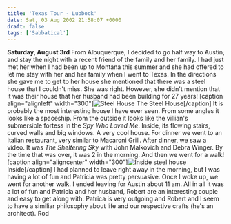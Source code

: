 ```yaml
---
title: 'Texas Tour - Lubbock'
date: Sat, 03 Aug 2002 21:58:07 +0000
draft: false
tags: ['Sabbatical']
---
```


**Saturday, August 3rd** From Albuquerque, I decided to go half way to Austin, and stay the night with a recent friend of the family and her family. I had just met her when I had been up to Montana this summer and she had offered to let me stay with her and her family when I went to Texas. In the directions she gave me to get to her house she mentioned that there was a steel house that I couldn't miss. She was right. However, she didn't mention that it was their house that her husband had been building for 27 years! \[caption align="alignleft" width="300"\]![Steel House](/wp-content/uploads/2015/02/Steel_House-300x225.jpg) The Steel House\[/caption\] It is probably the most interesting house I have ever seen. From some angles it looks like a spaceship. From the outside it looks like the villian's submersible fortess in the _Spy Who Loved Me_. Inside, its flowing stairs, curved walls and big windows. A very cool house. For dinner we went to an Italian restaurant, very similar to Macaroni Grill. After dinner, we saw a video. It was _The Sheltering Sky_ with John Malkovich and Debra Winger. By the time that was over, it was 2 in the morning. And then we went for a walk! \[caption align="aligncenter" width="300"\]![Inside steel house](/wp-content/uploads/2015/02/Steel_House_2-300x225.jpg) Inside\[/caption\] I had planned to leave right away in the morning, but I was having a lot of fun and Patricia was pretty persuasive. Once I woke up, we went for another walk. I ended leaving for Austin about 11 am. All in all it was a lot of fun and Patricia and her husband, Robert are an interesting couple and easy to get along with. Patrica is very outgoing and Robert and I seem to have a similiar philosophy about life and our respective crafts (he's an architect). Rod